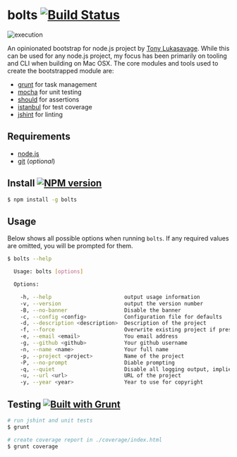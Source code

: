 # bolts [![Build Status](https://travis-ci.org/tonylukasavage/bolts.svg?branch=master)](https://travis-ci.org/tonylukasavage/bolts)

![execution](http://cl.ly/image/3x1C07411C1y/Screen%20Shot%202014-06-02%20at%203.47.47%20PM.png)

An opinionated bootstrap for node.js project by [Tony Lukasavage](https://twitter.com/tonylukasavage). While this can be used for any node.js project, my focus has been primarily on tooling and CLI when building on Mac OSX. The core modules and tools used to create the bootstrapped module are:

* [grunt](http://gruntjs.com/) for task management
* [mocha](http://visionmedia.github.io/mocha/) for unit testing
* [should](https://github.com/visionmedia/should.js/) for assertions
* [istanbul](https://github.com/gotwarlost/istanbul) for test coverage
* [jshint](http://www.jshint.com/) for linting

## Requirements

* [node.js](http://nodejs.org/download/)
* [git](http://git-scm.com/) (_optional_)

## Install [![NPM version](https://badge.fury.io/js/bolts.svg)](http://badge.fury.io/js/bolts)

```bash
$ npm install -g bolts
```

## Usage

Below shows all possible options when running `bolts`. If any required values are omitted, you will be prompted for them.

```bash
$ bolts --help

  Usage: bolts [options]

  Options:

    -h, --help                       output usage information
    -v, --version                    output the version number
    -B, --no-banner                  Disable the banner
    -c, --config <config>            Configuration file for defaults
    -d, --description <description>  Description of the project
    -f, --force                      Overwrite existing project if present
    -e, --email <email>              You email address
    -g, --github <github>            Your github username
    -n, --name <name>                Your full name
    -p, --project <project>          Name of the project
    -P, --no-prompt                  Diable prompting
    -q, --quiet                      Disable all logging output, implies --no-prompt
    -u, --url <url>                  URL of the project
    -y, --year <year>                Year to use for copyright
```

## Testing [![Built with Grunt](https://cdn.gruntjs.com/builtwith.png)](http://gruntjs.com/)

```bash
# run jshint and unit tests
$ grunt

# create coverage report in ./coverage/index.html
$ grunt coverage
```
